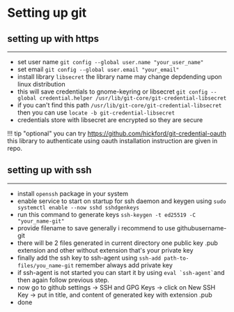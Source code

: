 # Setting up git

## setting up with https
---
- set user name `git config --global user.name "your_user_name"`
- set email `git config --global user.email "your_email"`
- install library `libsecret` the library name may change depdending upon linux distribution
- this will save credentials to gnome-keyring or libsecret `git config --global credential.helper /usr/lib/git-core/git-credential-libsecret`
- if you can't find this path `/usr/lib/git-core/git-credential-libsecret` then you can use `locate -b git-credential-libsecret`
- credentials store with libsecret are encrypted so they are secure

!!! tip "optional"
	you can try https://github.com/hickford/git-credential-oauth this library to authenticate using oauth installation instruction are given in repo.

## setting up with ssh
---
- install `openssh` package in your system
- enable service to start on startup for ssh daemon and keygen using `sudo systemctl enable --now sshd sshdgenkeys`
- run this command to generate keys `ssh-keygen -t ed25519 -C "your_name-git"`
- provide filename to save generally i recommend to use githubusername-git
- there will be 2 files generated in current directory one public key .pub extension and other without extension that's your private key
- finally add the ssh key to ssh-agent using `ssh-add path-to-files/you_name-git` remember always add private key
- if ssh-agent is not started you can start it by using ``` eval `ssh-agent` ```and then again follow previous step.
- now go to github settings &rarr; SSH and GPG Keys &rarr; click on New SSH Key -> put in title, and content of generated key with extension .pub
- done
